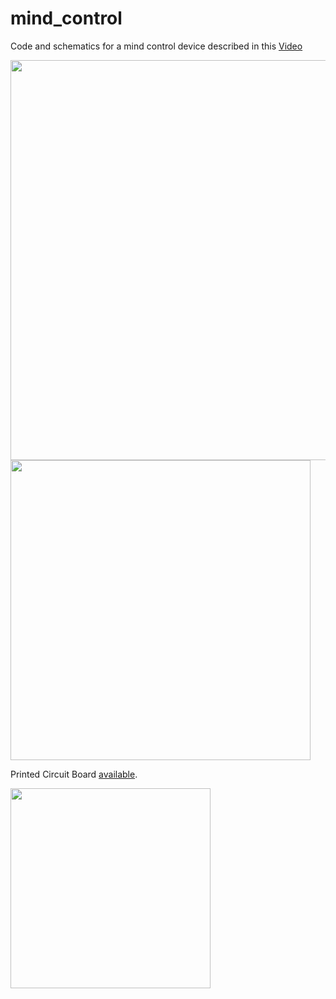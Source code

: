 # mind_control
Code and schematics for a mind control device described in this [Video](https://www.youtube.com/watch?v=qj6u--lfeGo)

<img src="https://github.com/gururise/mind_control/blob/main/img/20210506_155134.jpg" width="640">

<img src="https://github.com/gururise/mind_control/blob/main/img/pcb.jpg" width="480">

Printed Circuit Board [available](https://www.pcbway.com/project/shareproject/Mind_Control.html).

<img src="https://github.com/gururise/mind_control/blob/main/img/IMG_20191009_173348.jpg" width="320">
